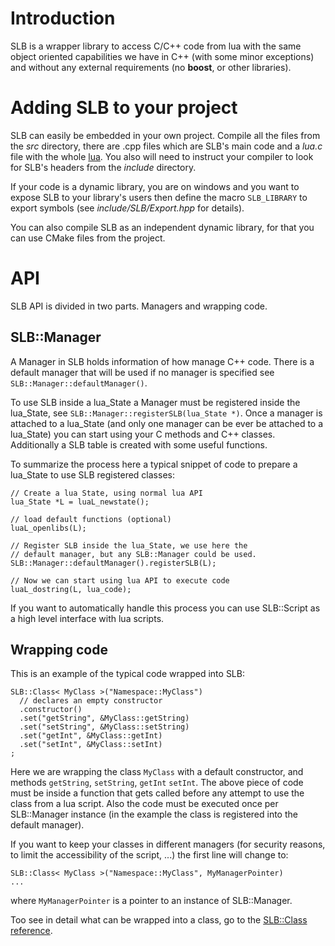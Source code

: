 # Introduction #

SLB is a wrapper library to access C/C++ code from lua with the same object oriented capabilities we have in C++ (with some minor exceptions) and without any external requirements (no **boost**, or other libraries).

# Adding SLB to your project #

SLB can easily be embedded in your own project. Compile all the files from the _src_ directory, there are .cpp files which are SLB's main code and a _lua.c_ file with the whole [lua](http://www.lua.org). You also will need to instruct your compiler to look for SLB's headers from the _include_ directory.

If your code is a dynamic library, you are on windows and you want to expose SLB to your library's users then define the macro `SLB_LIBRARY` to export symbols (see _include/SLB/Export.hpp_ for details).

You can also compile SLB as an independent dynamic library, for that you can use CMake files from the project.

# API #

SLB API is divided in two parts. Managers and wrapping code.

## SLB::Manager ##

A Manager in SLB holds information of how manage C++ code. There is a default manager that will be used if no manager is specified see `SLB::Manager::defaultManager()`.

To use SLB inside a lua\_State a Manager must be registered inside the lua\_State, see `SLB::Manager::registerSLB(lua_State *)`. Once a manager is attached to a lua\_State (and only one manager can be ever be attached to a lua\_State) you can start using your C methods and C++ classes. Additionally a SLB table is created with some useful functions.

To summarize the process here a typical snippet of code to prepare a lua\_State to use SLB registered classes:

```
// Create a lua State, using normal lua API
lua_State *L = luaL_newstate();

// load default functions (optional)
luaL_openlibs(L);

// Register SLB inside the lua_State, we use here the
// default manager, but any SLB::Manager could be used.
SLB::Manager::defaultManager().registerSLB(L);

// Now we can start using lua API to execute code
luaL_dostring(L, lua_code);
```

If you want to automatically handle this process you can use SLB::Script as a high level interface with lua scripts.

## Wrapping code ##

This is an example of the typical code wrapped into SLB:

```
SLB::Class< MyClass >("Namespace::MyClass")
  // declares an empty constructor
  .constructor()
  .set("getString", &MyClass::getString)
  .set("setString", &MyClass::setString)
  .set("getInt", &MyClass::getInt)
  .set("setInt", &MyClass::setInt)
;
```

Here we are wrapping the class `MyClass` with a default constructor, and methods `getString`, `setString`, `getInt` `setInt`. The above piece of code must be inside a function that gets called before any attempt to use the class from a lua script. Also the code must be executed once per SLB::Manager instance (in the example the class is registered into the default manager).

If you want to keep your classes in different managers (for security reasons, to limit the accessibility of the script, ...) the first line will change to:
```
SLB::Class< MyClass >("Namespace::MyClass", MyManagerPointer)
...
```

where `MyManagerPointer` is a pointer to an instance of SLB::Manager.

Too see in detail what can be wrapped into a class, go to the [SLB::Class reference](SLBClassReference.md).